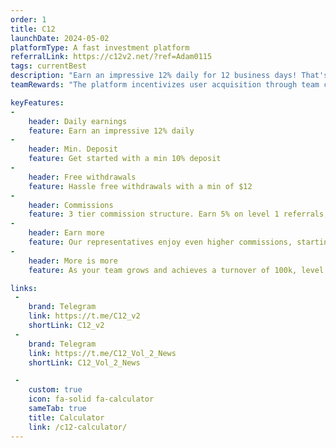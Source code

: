 ```yaml
---
order: 1
title: C12
launchDate: 2024-05-02
platformType: A fast investment platform
referralLink: https://c12v2.net/?ref=Adam0115
tags: currentBest
description: "Earn an impressive 12% daily for 12 business days! That's the kind of growth you've been dreaming of."
teamRewards: "The platform incentivizes user acquisition through team commissions and referral rewards. Details available on the official website."

keyFeatures:
-
    header: Daily earnings
    feature: Earn an impressive 12% daily
-
    header: Min. Deposit
    feature: Get started with a min 10% deposit
-
    header: Free withdrawals
    feature: Hassle free withdrawals with a min of $12
-
    header: Commissions
    feature: 3 tier commission structure. Earn 5% on level 1 referrals, 2% on level 2, and 1% on level 3
-
    header: Earn more
    feature: Our representatives enjoy even higher commissions, starting at 7% on level 1.
-
    header: More is more
    feature: As your team grows and achieves a turnover of 100k, level 1 commissions soar to 12%!

links:
 - 
    brand: Telegram
    link: https://t.me/C12_v2
    shortLink: C12_v2
 - 
    brand: Telegram
    link: https://t.me/C12_Vol_2_News
    shortLink: C12_Vol_2_News

 - 
    custom: true
    icon: fa-solid fa-calculator
    sameTab: true
    title: Calculator
    link: /c12-calculator/
---
```

